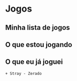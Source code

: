 # Jogos

## Minha lista de jogos

## O que estou jogando

## O que eu já joguei

    + Stray - Zerado